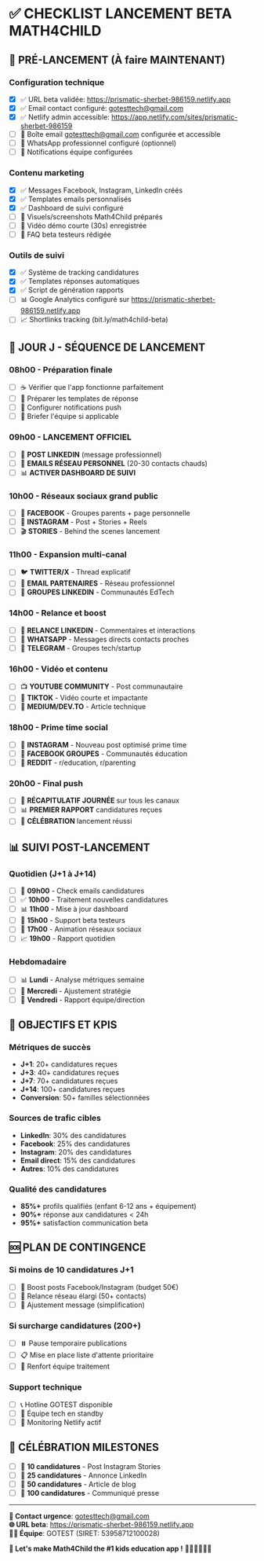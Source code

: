 # ✅ CHECKLIST LANCEMENT BETA MATH4CHILD

## 🚀 PRÉ-LANCEMENT (À faire MAINTENANT)

### Configuration technique
- [x] ✅ URL beta validée: https://prismatic-sherbet-986159.netlify.app
- [x] ✅ Email contact configuré: gotesttech@gmail.com  
- [x] ✅ Netlify admin accessible: https://app.netlify.com/sites/prismatic-sherbet-986159
- [ ] 📧 Boîte email gotesttech@gmail.com configurée et accessible
- [ ] 📱 WhatsApp professionnel configuré (optionnel)
- [ ] 💬 Notifications équipe configurées

### Contenu marketing
- [x] ✅ Messages Facebook, Instagram, LinkedIn créés
- [x] ✅ Templates emails personnalisés
- [x] ✅ Dashboard de suivi configuré
- [ ] 📸 Visuels/screenshots Math4Child préparés
- [ ] 🎥 Vidéo démo courte (30s) enregistrée
- [ ] 📄 FAQ beta testeurs rédigée

### Outils de suivi
- [x] ✅ Système de tracking candidatures
- [x] ✅ Templates réponses automatiques
- [x] ✅ Script de génération rapports
- [ ] 📊 Google Analytics configuré sur https://prismatic-sherbet-986159.netlify.app
- [ ] 📈 Shortlinks tracking (bit.ly/math4child-beta)

## 🎯 JOUR J - SÉQUENCE DE LANCEMENT

### 08h00 - Préparation finale
- [ ] ☕ Vérifier que l'app fonctionne parfaitement
- [ ] 📧 Préparer les templates de réponse
- [ ] 📱 Configurer notifications push
- [ ] 🎯 Briefer l'équipe si applicable

### 09h00 - LANCEMENT OFFICIEL
- [ ] 📰 **POST LINKEDIN** (message professionnel)
- [ ] 📧 **EMAILS RÉSEAU PERSONNEL** (20-30 contacts chauds)
- [ ] 📊 **ACTIVER DASHBOARD DE SUIVI**

### 10h00 - Réseaux sociaux grand public
- [ ] 📘 **FACEBOOK** - Groupes parents + page personnelle
- [ ] 📸 **INSTAGRAM** - Post + Stories + Reels
- [ ] 🎬 **STORIES** - Behind the scenes lancement

### 11h00 - Expansion multi-canal
- [ ] 🐦 **TWITTER/X** - Thread explicatif
- [ ] 📧 **EMAIL PARTENAIRES** - Réseau professionnel
- [ ] 💼 **GROUPES LINKEDIN** - Communautés EdTech

### 14h00 - Relance et boost
- [ ] 🔄 **RELANCE LINKEDIN** - Commentaires et interactions
- [ ] 📲 **WHATSAPP** - Messages directs contacts proches
- [ ] 📱 **TELEGRAM** - Groupes tech/startup

### 16h00 - Vidéo et contenu
- [ ] 📺 **YOUTUBE COMMUNITY** - Post communautaire
- [ ] 🎵 **TIKTOK** - Vidéo courte et impactante
- [ ] 📝 **MEDIUM/DEV.TO** - Article technique

### 18h00 - Prime time social
- [ ] 📸 **INSTAGRAM** - Nouveau post optimisé prime time
- [ ] 👥 **FACEBOOK GROUPES** - Communautés éducation
- [ ] 💭 **REDDIT** - r/education, r/parenting

### 20h00 - Final push
- [ ] 🎯 **RÉCAPITULATIF JOURNÉE** sur tous les canaux
- [ ] 📊 **PREMIER RAPPORT** candidatures reçues
- [ ] 🎉 **CÉLÉBRATION** lancement réussi

## 📊 SUIVI POST-LANCEMENT

### Quotidien (J+1 à J+14)
- [ ] 📧 **09h00** - Check emails candidatures
- [ ] ✅ **10h00** - Traitement nouvelles candidatures  
- [ ] 📊 **11h00** - Mise à jour dashboard
- [ ] 🎯 **15h00** - Support beta testeurs
- [ ] 📱 **17h00** - Animation réseaux sociaux
- [ ] 📈 **19h00** - Rapport quotidien

### Hebdomadaire
- [ ] 📊 **Lundi** - Analyse métriques semaine
- [ ] 🎯 **Mercredi** - Ajustement stratégie
- [ ] 📝 **Vendredi** - Rapport équipe/direction

## 🎯 OBJECTIFS ET KPIS

### Métriques de succès
- **J+1**: 20+ candidatures reçues
- **J+3**: 40+ candidatures reçues  
- **J+7**: 70+ candidatures reçues
- **J+14**: 100+ candidatures reçues
- **Conversion**: 50+ familles sélectionnées

### Sources de trafic cibles
- **LinkedIn**: 30% des candidatures
- **Facebook**: 25% des candidatures
- **Instagram**: 20% des candidatures
- **Email direct**: 15% des candidatures
- **Autres**: 10% des candidatures

### Qualité des candidatures
- **85%+** profils qualifiés (enfant 6-12 ans + équipement)
- **90%+** réponse aux candidatures < 24h
- **95%+** satisfaction communication beta

## 🆘 PLAN DE CONTINGENCE

### Si moins de 10 candidatures J+1
- [ ] 🔄 Boost posts Facebook/Instagram (budget 50€)
- [ ] 📧 Relance réseau élargi (50+ contacts)
- [ ] 🎯 Ajustement message (simplification)

### Si surcharge candidatures (200+)
- [ ] ⏸️ Pause temporaire publications
- [ ] 📋 Mise en place liste d'attente prioritaire
- [ ] 👥 Renfort équipe traitement

### Support technique
- [ ] 📞 Hotline GOTEST disponible
- [ ] 🔧 Équipe tech en standby  
- [ ] 📱 Monitoring Netlify actif

## 🎉 CÉLÉBRATION MILESTONES

- [ ] 🥳 **10 candidatures** - Post Instagram Stories
- [ ] 🍾 **25 candidatures** - Annonce LinkedIn
- [ ] 🎊 **50 candidatures** - Article de blog
- [ ] 🚀 **100 candidatures** - Communiqué presse

---

**📧 Contact urgence**: gotesttech@gmail.com  
**🌐 URL beta**: https://prismatic-sherbet-986159.netlify.app  
**👨‍💼 Équipe**: GOTEST (SIRET: 53958712100028)

**🎯 Let's make Math4Child the #1 kids education app !** 🚀👨‍👩‍👧‍👦✨
